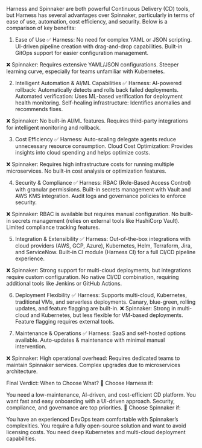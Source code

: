 Harness and Spinnaker are both powerful Continuous Delivery (CD) tools, but Harness has several advantages over Spinnaker, particularly in terms of ease of use, automation, cost efficiency, and security. Below is a comparison of key benefits:

1. Ease of Use
✅ Harness:
No need for complex YAML or JSON scripting.
UI-driven pipeline creation with drag-and-drop capabilities.
Built-in GitOps support for easier configuration management.

❌ Spinnaker:
Requires extensive YAML/JSON configurations.
Steeper learning curve, especially for teams unfamiliar with Kubernetes.



2. Intelligent Automation & AI/ML Capabilities
✅ Harness:
AI-powered rollback: Automatically detects and rolls back failed deployments.
Automated verification: Uses ML-based verification for deployment health monitoring.
Self-healing infrastructure: Identifies anomalies and recommends fixes.

❌ Spinnaker:
No built-in AI/ML features.
Requires third-party integrations for intelligent monitoring and rollback.

3. Cost Efficiency
✅ Harness:
Auto-scaling delegate agents reduce unnecessary resource consumption.
Cloud Cost Optimization: Provides insights into cloud spending and helps optimize costs.

❌ Spinnaker:
Requires high infrastructure costs for running multiple microservices.
No built-in cost analysis or optimization features.

4. Security & Compliance
✅ Harness:
RBAC (Role-Based Access Control) with granular permissions.
Built-in secrets management with Vault and AWS KMS integration.
Audit logs and governance policies to enforce security.

❌ Spinnaker:
RBAC is available but requires manual configuration.
No built-in secrets management (relies on external tools like HashiCorp Vault).
Limited compliance tracking features.

5. Integration & Extensibility
✅ Harness:
Out-of-the-box integrations with cloud providers (AWS, GCP, Azure), Kubernetes, Helm, Terraform, Jira, and ServiceNow.
Built-in CI module (Harness CI) for a full CI/CD pipeline experience.

❌ Spinnaker:
Strong support for multi-cloud deployments, but integrations require custom configuration.
No native CI/CD combination, requiring additional tools like Jenkins or GitHub Actions.

6. Deployment Flexibility
✅ Harness:
Supports multi-cloud, Kubernetes, traditional VMs, and serverless deployments.
Canary, blue-green, rolling updates, and feature flagging are built-in.
❌ Spinnaker:
Strong in multi-cloud and Kubernetes, but less flexible for VM-based deployments.
Feature flagging requires external tools.

7. Maintenance & Operations
✅ Harness:
SaaS and self-hosted options available.
Auto-updates & maintenance with minimal manual intervention.

❌ Spinnaker:
High operational overhead: Requires dedicated teams to maintain Spinnaker services.
Complex upgrades due to microservices architecture.


Final Verdict: When to Choose What?
🔹 Choose Harness if:

You need a low-maintenance, AI-driven, and cost-efficient CD platform.
You want fast and easy onboarding with a UI-driven approach.
Security, compliance, and governance are top priorities.
🔹 Choose Spinnaker if:

You have an experienced DevOps team comfortable with Spinnaker’s complexities.
You require a fully open-source solution and want to avoid licensing costs.
You need deep Kubernetes and multi-cloud deployment capabilities.
